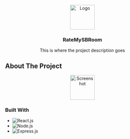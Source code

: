 <!-- PROJECT LOGO -->
<br />
<div align="center">
  <a href="https://ratemysbroom.herokuapp.com/">
    <img src="images/logo.png" alt="Logo" width="80" height="80" />
  </a>
  <h3 align="center">RateMySBRoom</h3>

   <p align="center">
     This is where the project description goes
   </p>
</div>

<!-- ABOUT THE PROJECT -->
## About The Project

<div align="center">
  <img src="images/logo.png" alt="Screenshot" width="80" height="80" />
</div>

### Built With

* ![React.js]
* ![Node.js]
* ![Express.js]






<!-- MARKDOWN LINKS & IMAGES -->
[React.js]: https://img.shields.io/badge/React-20232A?style=for-the-badge&logo=react&logoColor=61DAFB
[Node.js]: https://img.shields.io/badge/Node.js-43853D?style=for-the-badge&logo=node.js&logoColor=white
[Express.js]: https://img.shields.io/badge/Express.js-404D59?style=for-the-badge
[Heroku]: https://img.shields.io/badge/Heroku-430098?style=for-the-badge&logo=heroku&logoColor=white
[MongoDB]: https://img.shields.io/badge/MongoDB-4EA94B?style=for-the-badge&logo=mongodb&logoColor=white
